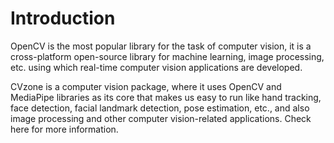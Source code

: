 # Introduction
OpenCV is the most popular library for the task of computer vision, it is a cross-platform open-source library for machine learning, image processing, etc. using which real-time computer vision applications are developed.

CVzone is a computer vision package, where it uses OpenCV and MediaPipe libraries as its core that makes us easy to run like hand tracking, face detection, facial landmark detection, pose estimation, etc., and also image processing and other computer vision-related applications. Check here for more information.

